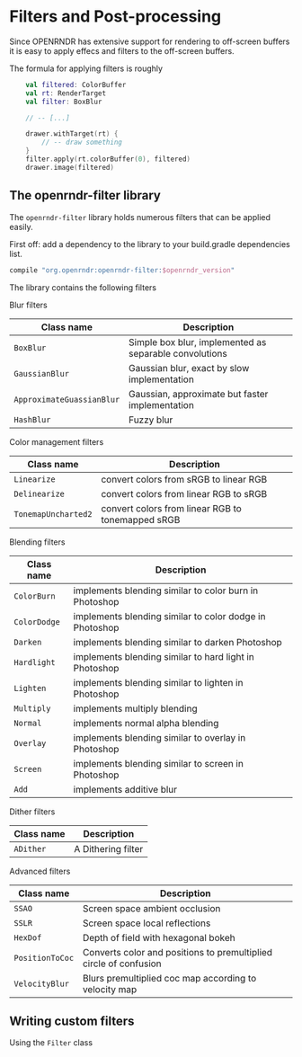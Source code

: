 # Filters and Post-processing

Since OPENRNDR has extensive support for rendering to off-screen buffers it is easy to apply effecs and filters
to the off-screen buffers.

The formula for applying filters is roughly

```kotlin
    val filtered: ColorBuffer
    val rt: RenderTarget
    val filter: BoxBlur

    // -- [...]

    drawer.withTarget(rt) {
        // -- draw something
    }
    filter.apply(rt.colorBuffer(0), filtered)
    drawer.image(filtered)
```

## The openrndr-filter library

The `openrndr-filter` library holds numerous filters that can be applied easily.

First off: add a dependency to the library to your build.gradle dependencies list.
```groovy
compile "org.openrndr:openrndr-filter:$openrndr_version"
```

The library contains the following filters

Blur filters

Class name                | Description 
--------------------------|-------------------------------------------------------
`BoxBlur`                 | Simple box blur, implemented as separable convolutions
`GaussianBlur`            | Gaussian blur, exact by slow implementation
`ApproximateGuassianBlur` | Gaussian, approximate but faster implementation
`HashBlur`                | Fuzzy blur


Color management filters

 Class name          | Description
---------------------|--------------------------------------------------
 `Linearize`         | convert colors from sRGB to linear RGB
 `Delinearize`       | convert colors from linear RGB to sRGB
 `TonemapUncharted2` | convert colors from linear RGB to tonemapped sRGB

Blending filters

Class name   | Description
-------------|------------------------------------------------------
`ColorBurn`  | implements blending similar to color burn in Photoshop
`ColorDodge` | implements blending similar to color dodge in Photoshop
`Darken`     | implements blending similar to darken Photoshop
`Hardlight`  | implements blending similar to hard light in Photoshop
`Lighten`    | implements blending similar to lighten in Photoshop
`Multiply`   | implements multiply blending
`Normal`     | implements normal alpha blending
`Overlay`    | implements blending similar to overlay in Photoshop
`Screen`     | implements blending similar to screen in Photoshop
`Add`        | implements additive blur

Dither filters

 Class name | Description 
------------|-------------------
 `ADither`  | A Dithering filter 

Advanced filters

Class name      | Description 
----------------|-------------------------------------------------------------------
`SSAO`          | Screen space ambient occlusion
`SSLR`          | Screen space local reflections
`HexDof`        | Depth of field with hexagonal bokeh
`PositionToCoc` | Converts color and positions to premultiplied circle of confusion
`VelocityBlur`  | Blurs premultiplied coc map according to velocity map

## Writing custom filters

Using the `Filter` class
